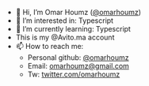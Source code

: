 - 👋 Hi, I’m Omar Houmz ([@omarhoumz](https://twitter.com/omarhoumz))
- 👀 I’m interested in: Typescript
- 🌱 I’m currently learning: Typescript
- This is my @Avito.ma account
- 📫 How to reach me:
  - Personal github: [@omarhoumz](https://github.com/omarhoumz)
  - Email: [omarhoumz@gmail.com](mailto:omarhoumz@gmail.com)
  - Tw: [twitter.com/omarhoumz](https://twitter.com/omarhoumz)
